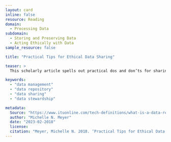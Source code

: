 ```yaml
---
layout: card
inline: false
resource: Reading
domain:
  - Processing Data
subdomain:
  - Storing and Preserving Data
  - Acting Ethically with Data
sample_resource: false

title: "Practical Tips for Ethical Data Sharing"

teaser: >
  This scholarly article spells out practical dos and don’ts for sharing newly collected research data in ways that are effective and ethical.

keywords:
  - "data management"
  - "data repository"
  - "data sharing"
  - "data stewardship"

metadata:
  Source: "https://www.ituonline.com/tech-definitions/what-is-a-data-registry/"
  author: "Michelle N. Meyer"
  date: "2023-02-2018"
  license: 
  citation: "Meyer, Michelle N. 2018. ‘Practical Tips for Ethical Data Sharing.’ Advances in Methods and Practices in Psychological Science. Vol. 11: 131-144."
---
```

